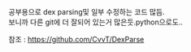 공부용으로 dex parsing및 일부 수정하는 코드 많듬.  
보니까 다른 git에 더 잘되어 있는거 많은듯.python으로도..

참조 : 	https://github.com/CvvT/DexParse
